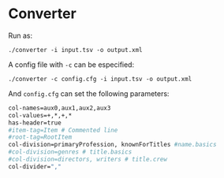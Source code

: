 # Converter

Run as:

`./converter -i input.tsv -o output.xml`

A config file with `-c` can be especified:

`./converter -c config.cfg -i input.tsv -o output.xml`

And `config.cfg` can set the following parameters:

```bash
col-names=aux0,aux1,aux2,aux3
col-values=+,*,+,*
has-header=true
#item-tag=Item # Commented line
#root-tag=RootItem
col-division=primaryProfession, knownForTitles #name.basics
#col-division=genres # title.basics
#col-division=directors, writers # title.crew
col-divider=","
```